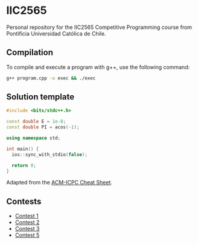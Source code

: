 # IIC2565
Personal repository for the IIC2565 Competitive Programming course from Pontificia Universidad Católica de Chile.

## Compilation
To compile and execute a program with g++, use the following command:
```bash
g++ program.cpp -o exec && ./exec
```

## Solution template
```cpp
#include <bits/stdc++.h>

const double E = 1e-8;
const double PI = acos(-1);

using namespace std;

int main() {
  ios::sync_with_stdio(false);

  return 0;
}
```
Adapted from the [ACM-ICPC Cheat Sheet](https://github.com/ntuorangejuice/cheat-sheet?tab=readme-ov-file#11-c-solution-template).

## Contests

- [Contest 1](https://vjudge.net/contest/614785)
- [Contest 2](https://vjudge.net/contest/617930)
- [Contest 3](https://vjudge.net/contest/620901)
- [Contest 5](https://vjudge.net/contest/624658)
